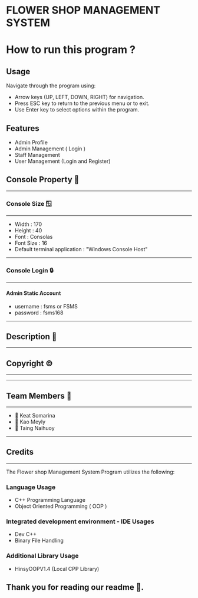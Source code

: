 # FLOWER SHOP MANAGEMENT SYSTEM

# How to run this program ?



## Usage

Navigate through the program using:

- Arrow keys (UP, LEFT, DOWN, RIGHT) for navigation.
- Press ESC key to return to the previous menu or to exit.
- Use Enter key to select options within the program.

## Features
- Admin Profile
- Admin Management ( Login )
- Staff Management 
- User Management (Login and Register)

## Console Property 🦖

-----------------------
### Console Size 🪟   
-----------------------
- Width : 170
- Height : 40
- Font : Consolas 
- Font Size : 16
- Default terminal application : "Windows Console Host"

----------------------------------
### Console Login 🔒
----------------------------------
#### Admin Static Account

- username : fsms or FSMS
- password : fsms168

-------------------------------------------------------------------------------------------------------
## Description 📝

--------------------------------
## Copyright ©️
--------------------------------


--------------------------------
## Team Members 🤼
--------------------------------
- 🤖 Keat Somarina
- 🤖 Kao Meyly
- 🤖 Taing Naihuoy

----------------------------------
## Credits
----------------------------------

The Flower shop Management System Program utilizes the following:

### Language Usage

- C++ Programming Language
- Object Oriented Programming ( OOP )

### Integrated development environment - IDE Usages

- Dev C++
- Binary File Handling

### Additional Library Usage

- HinsyOOPV1.4 (Local CPP Library)

## Thank you for reading our readme 🙏.